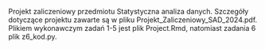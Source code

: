 Projekt zaliczeniowy przedmiotu Statystyczna analiza danych. Szczegóły dotyczące projektu zawarte są w pliku Projekt_Zaliczeniowy_SAD_2024.pdf. Plikiem wykonawczym zadań 1-5 jest plik Project.Rmd, natomiast zadania 6 plik z6_kod.py.

